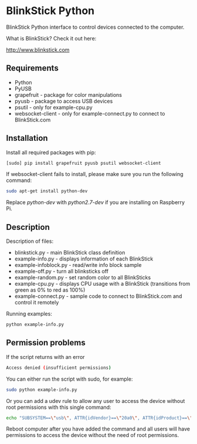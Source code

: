 BlinkStick Python
=================

BlinkStick Python interface to control devices connected to the computer.

What is BlinkStick? Check it out here:

http://www.blinkstick.com

Requirements
------------

* Python
* PyUSB
* grapefruit - package for color manipulations
* pyusb - package to access USB devices
* psutil - only for example-cpu.py
* websocket-client - only for example-connect.py to connect to BlinkStick.com

Installation
------------

Install all required packages with pip:

```sh
[sudo] pip install grapefruit pyusb psutil websocket-client
```

If websocket-client fails to install, please make sure you run the following command:

```sh
sudo apt-get install python-dev
```

Replace _python-dev_ with _python2.7-dev_ if you are installing on Raspberry Pi.

Description
-----------

Description of files:

* blinkstick.py - main BlinkStick class definition
* example-info.py - displays information of each BlinkStick
* example-infoblock.py - read/write info block sample 
* example-off.py - turn all blinksticks off
* example-random.py - set random color to all BlinkSticks
* example-cpu.py - displays CPU usage with a BlinkStick (transitions from green as 0% to red as 100%)
* example-connect.py - sample code to connect to BlinkStick.com and control it remotely

Running examples:

```sh
python example-info.py
```

Permission problems
-------------------

If the script returns with an error

```sh
Access denied (insufficient permissions)
```

You can either run the script with sudo, for example:

```sh
sudo python example-info.py
```

Or you can add a udev rule to allow any user to access the device without root permissions with this single command:

```sh
echo "SUBSYSTEM==\"usb\", ATTR{idVendor}==\"20a0\", ATTR{idProduct}==\"41e5\", MODE:=\"0666\"" | sudo tee /etc/udev/rules.d/85-blinkstick.rules
```

Reboot computer after you have added the command and all users will have permissions to access the device without the need of root permissions.
